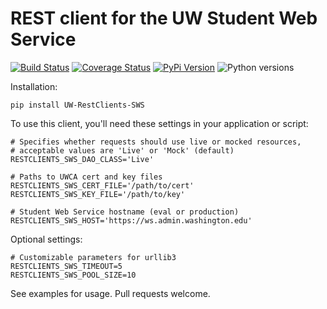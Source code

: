 # REST client for the UW Student Web Service

[![Build Status](https://github.com/uw-it-aca/uw-restclients-sws/workflows/tests/badge.svg?branch=main)](https://github.com/uw-it-aca/uw-restclients-sws/actions)
[![Coverage Status](https://coveralls.io/repos/github/uw-it-aca/uw-restclients-sws/badge.svg?branch=main)](https://coveralls.io/github/uw-it-aca/uw-restclients-sws?branch=main)
[![PyPi Version](https://img.shields.io/pypi/v/uw-restclients-sws.svg)](https://pypi.python.org/pypi/uw-restclients-sws)
![Python versions](https://img.shields.io/badge/python-3.10-blue.svg)

Installation:

    pip install UW-RestClients-SWS

To use this client, you'll need these settings in your application or script:

    # Specifies whether requests should use live or mocked resources,
    # acceptable values are 'Live' or 'Mock' (default)
    RESTCLIENTS_SWS_DAO_CLASS='Live'

    # Paths to UWCA cert and key files
    RESTCLIENTS_SWS_CERT_FILE='/path/to/cert'
    RESTCLIENTS_SWS_KEY_FILE='/path/to/key'

    # Student Web Service hostname (eval or production)
    RESTCLIENTS_SWS_HOST='https://ws.admin.washington.edu'

Optional settings:

    # Customizable parameters for urllib3
    RESTCLIENTS_SWS_TIMEOUT=5
    RESTCLIENTS_SWS_POOL_SIZE=10

See examples for usage.  Pull requests welcome.
